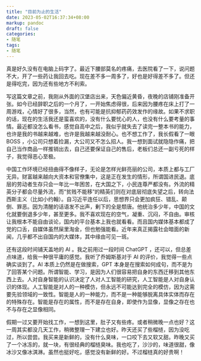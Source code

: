 ```yaml
---
title: "目前为止的生活"
date: 2023-05-02T16:37:34+08:00
markup: pandoc
draft: false
categories:
- 随笔
tags:
- 随笔
---
```


真是好久没有在电脑上码字了。最近下腰部莫名的疼痛，去医院看了一下，说问题不大，开了一些药让我回去吃。现在差不多一周多了，好也是好得差不多了。但还是得吃完，因为还有些地方不利索。

写这篇文章之前，我刚从外面的汉堡店出来，天色偏近黄昏，夜晚的店铺刚准备开张。如今已经辞职之后的一个月了，一开始焦虑得很，后来因为腰疼在床上打了一周游戏，心情好了很多，当然，也有可能是抗抑郁药药效发作的缘故。如果不求职的话，现在的生活我还是蛮喜欢的，没有什么要忧心的人，也没有什么要考量的事情。最近都没怎么看书，感觉自高中之后，我似乎就失去了读完一整本书的能力，也许是我的书越来越难，也许是我越来越没耐心。也不想工作了，我长假看了一眼 BOSS ，小公司只想着捡漏，大公司又不怎么招人。我一想到面试就隐隐作痛，把自己当作商品一样推销出去，自己还要保证自己的售后，老板们总还一副亏死的样子，我觉得恶心至极。

中国工作环境已经扭曲得不像样子，无论是怎样光鲜亮丽的公司，本质上都与工厂无异。财富越来越向大资本和官僚集中，这是正在发生的情形，所谓国进民退。底层的劳动者生存只会一年比一年困苦，在大国之下，小民连尊严都没有。外流的精英分子都会尽量外流，而“贫贱不能移”的精英们则在对底层彻底失望之后，转向法西斯主义（比如小约翰）。自习近平连任以后，思想界只会更加疯狂、错乱、颠倒、罪恶。因为清醒的话语发不出声，剰下的全是颓唐。他统治多少年，中国的文化就要倒退多少年，甚至更多。我不喜欢现在的空气，凝重、沉闷，不自由。审核让我根本不能自由谈论，国内的平台基本上我也就看看。而且国内媒体基本都成了党的口舌，自媒体虽然屎里淘金，但也勉强能看。近年来真正揭露社会暗面的新闻，几乎都不出自国内的大媒体，其中缘由可见一斑。

还有这段时间铺天盖地的 AI 。我之前用过一段时间 ChatGPT ，还可以，但总差点味道，给我一种很平庸的感觉。我听了乔姆斯基对于 AI 的评价，我觉得一些点确实谈到了。AI 本质上仍然是在做搜索，GPT 本身是在搜索如何成句，而不是为了回答某个问题。所谓智能、学习，是因为人们很容易把自身的东西迁移到其他东西上去。人对自身智能的认识决定了人对人工智能的研究，人工智能是人对自身认识的体现。人工智能是对人的一种模仿，但永远不可能达到完全的模仿，因为这需要先验领域的一致性。智能是人的一种能力，而不是一种能够脱离具体实体而存在的特殊存在。智能是存在的属性，而不是存在自身，即使作为显像，显像之存在也不与存在之显像相同。

假期一过又要开始找工作，一想到这里，肚子又有些疼。或者稍微晚一点也好？这一周其实都没几天工作，稍微整理一下建立也好。昨天还买了些榴梿，因为没吃过，所以尝尝。我买来是新鲜的，没有什么臭味，一口咬下去又软又甜。昨晚又买了一个冰冻的，就一块，有很经典的榴梿臭味。我也吃了，沙沙的，味道很甜，像冰沙又像冰淇淋。虽然也挺好吃，感觉没有新鲜的好。不过榴梿真的好贵啊！
